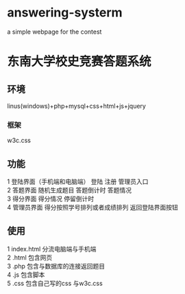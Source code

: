 # answering-systerm
a simple webpage for the contest
# 东南大学校史竞赛答题系统
## 环境
linus(windows)+php+mysql+css+html+js+jquery
### 框架
w3c.css
## 功能
1 登陆界面（手机端和电脑端） 登陆 注册 管理员入口<br>
2 答题界面 随机生成题目 答题倒计时 答题情况<br>
3 得分界面 得分情况 停留倒计时<br>
4 管理员界面 得分按照学号排列或者成绩排列 返回登陆界面按钮<br>
## 使用
1 index.html 分流电脑端与手机端<br>
2 .html 包含网页<br>
3 .php 包含与数据库的连接返回题目<br>
4 .js 包含脚本<br>
5 .css 包含自己写的css 与w3c.css<br>

